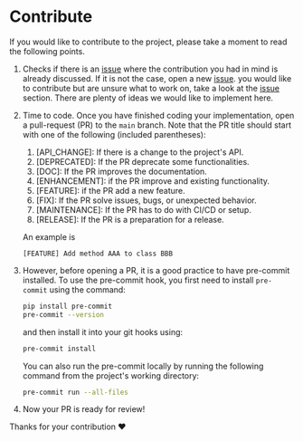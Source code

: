 # Contribute

If you would like to contribute to the project, please take a moment to read the following points.

1. Checks if there is an [issue](https://github.com/VascoSch92/symmetria/issues) where the contribution 
   you had in mind is already discussed. 
   If it is not the case, open a new [issue](https://github.com/VascoSch92/symmetria/issues).
   you would like to contribute but are unsure what to work on, take a look at the 
   [issue](https://github.com/VascoSch92/symmetria/issues) section. 
   There are plenty of ideas we would like to implement here. 
2. Time to code. Once you have finished coding your implementation, open a pull-request (PR) to the ``main`` branch. 
   Note that the PR title should start with one of the following (included parentheses):

   1. [API_CHANGE]: If there is a change to the project's API.
   2. [DEPRECATED]: If the PR deprecate some functionalities.
   3. [DOC]: If the PR improves the documentation.
   4. [ENHANCEMENT]: if the PR improve and existing functionality.
   5. [FEATURE]: if the PR add a new feature.
   6. [FIX]: If the PR solve issues, bugs, or unexpected behavior.
   7. [MAINTENANCE]: If the PR has to do with CI/CD or setup.
   8. [RELEASE]: If the PR is a preparation for a release.
   
   An example is

   ```text
   [FEATURE] Add method AAA to class BBB
   ```
   
3. However, before opening a PR, it is a good practice to have pre-commit installed.
   To use the pre-commit hook, you first need to install ``pre-commit`` using the command:

   ```bash
   pip install pre-commit
   pre-commit --version
   ```

   and then install it into your git hooks using:

   ```bash
   pre-commit install
   ```

   You can also run the pre-commit locally by running the following command 
   from the project's working directory:

   ```bash
   pre-commit run --all-files
   ```

4. Now your PR is ready for review! 

Thanks for your contribution ❤️
